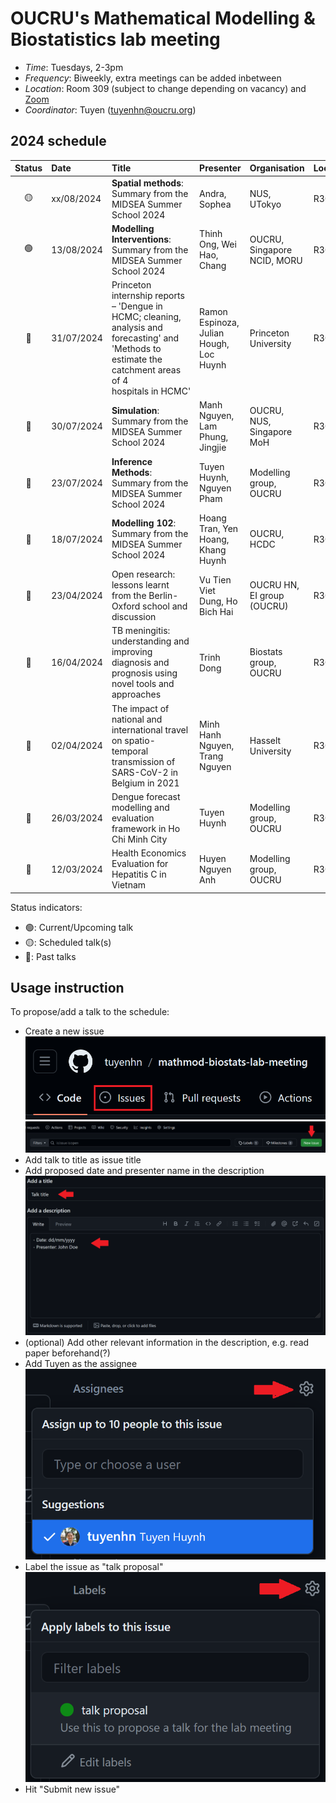 # OUCRU's Mathematical Modelling & Biostatistics lab meeting

- _Time_: Tuesdays, 2-3pm
- _Frequency_: Biweekly, extra meetings can be added inbetween
- _Location_: Room 309 (subject to change depending on vacancy) and [Zoom](https://zoom.us/j/97208653692?pwd=UHR3bFhuejZrTERNS0FYUGZ0NkFCdz09)
- _Coordinator_: Tuyen (<tuyenhn@oucru.org>)

## 2024 schedule

| Status | Date       | Title                                                                                                                                                    | Presenter                              | Organisation                | Location |
| :----: | :--------- | :------------------------------------------------------------------------------------------------------------------------------------------------------- | :------------------------------------- | :-------------------------- | :------- |
|   🟡   | xx/08/2024 | **Spatial methods**: Summary from the MIDSEA Summer School 2024                                                                                          | Andra, Sophea                          | NUS, UTokyo                 | R30x     |
|   🟢   | 13/08/2024 | **Modelling Interventions**: Summary from the MIDSEA Summer School 2024                                                                                  | Thinh Ong, Wei Hao, Chang              | OUCRU, Singapore NCID, MORU | R309     |
|   🔴   | 31/07/2024 | Princeton internship reports – 'Dengue in HCMC; cleaning, analysis and forecasting' and 'Methods to estimate the catchment areas of 4 hospitals in HCMC' | Ramon Espinoza, Julian Hough, Loc Huynh | Princeton University        | R309     |
|   🔴   | 30/07/2024 | **Simulation**: Summary from the MIDSEA Summer School 2024                                                                                               | Manh Nguyen, Lam Phung, Jingjie        | OUCRU, NUS, Singapore MoH   | R308     |
|   🔴   | 23/07/2024 | **Inference Methods**: Summary from the MIDSEA Summer School 2024                                                                                        | Tuyen Huynh, Nguyen Pham               | Modelling group, OUCRU      | R309     |
|   🔴   | 18/07/2024 | **Modelling 102**: Summary from the MIDSEA Summer School 2024                                                                                            | Hoang Tran, Yen Hoang, Khang Huynh     | OUCRU, HCDC                 | R309     |
|   🔴   | 23/04/2024 | Open research: lessons learnt from the Berlin-Oxford school and discussion                                                                               | Vu Tien Viet Dung, Ho Bich Hai         | OUCRU HN, EI group (OUCRU)  | R309     |
|   🔴   | 16/04/2024 | TB meningitis: understanding and improving diagnosis and prognosis using novel tools and approaches                                                      | Trinh Dong                             | Biostats group, OUCRU       | R309     |
|   🔴   | 02/04/2024 | The impact of national and international travel on spatio-temporal transmission of SARS-CoV-2 in Belgium in 2021                                         | Minh Hanh Nguyen, Trang Nguyen         | Hasselt University          | R309     |
|   🔴   | 26/03/2024 | Dengue forecast modelling and evaluation framework in Ho Chi Minh City                                                                                   | Tuyen Huynh                            | Modelling group, OUCRU      | R309     |
|   🔴   | 12/03/2024 | Health Economics Evaluation for Hepatitis C in Vietnam                                                                                                   | Huyen Nguyen Anh                       | Modelling group, OUCRU      | R309     |

Status indicators:

- 🟢: Current/Upcoming talk
- 🟡: Scheduled talk(s)
- 🔴: Past talks

## Usage instruction

To propose/add a talk to the schedule:

- Create a new issue
  ![issue-button](proposal_instructions/1.png)
  ![create-new-issue](proposal_instructions/2.png)
- Add talk to title as issue title
- Add proposed date and presenter name in the description
  ![add-info](proposal_instructions/3.png)
- (optional) Add other relevant information in the description, e.g. read paper beforehand(?)
- Add Tuyen as the assignee
  ![add-assignee](proposal_instructions/4.png)
- Label the issue as "talk proposal"
  ![add-label](proposal_instructions/5.png)
- Hit "Submit new issue"
